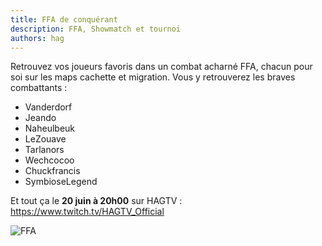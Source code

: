 ```yaml
---
title: FFA de conquérant
description: FFA, Showmatch et tournoi
authors: hag
---
```


Retrouvez vos joueurs favoris dans un combat acharné FFA, chacun pour soi sur les maps cachette et migration.
Vous y retrouverez les braves combattants : 
 * Vanderdorf
 * Jeando
 * Naheulbeuk
 * LeZouave
 * Tarlanors
 * Wechcocoo
 * Chuckfrancis
 * SymbioseLegend

Et tout ça le **20 juin à 20h00** sur HAGTV : https://www.twitch.tv/HAGTV_Official

![FFA](/img/organisations/hag/Affiche_FFA_1.png)